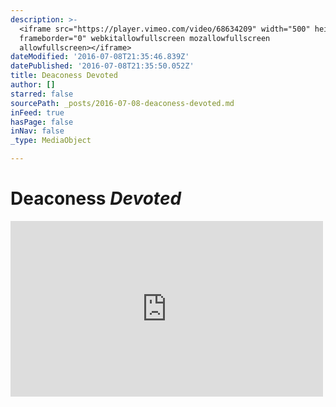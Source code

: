 ```yaml
---
description: >-
  <iframe src="https://player.vimeo.com/video/68634209" width="500" height="281"
  frameborder="0" webkitallowfullscreen mozallowfullscreen
  allowfullscreen></iframe>
dateModified: '2016-07-08T21:35:46.839Z'
datePublished: '2016-07-08T21:35:50.052Z'
title: Deaconess Devoted
author: []
starred: false
sourcePath: _posts/2016-07-08-deaconess-devoted.md
inFeed: true
hasPage: false
inNav: false
_type: MediaObject

---
```

# Deaconess _Devoted_

<iframe src="https://player.vimeo.com/video/68634209" width="500" height="281" frameborder="0" webkitallowfullscreen mozallowfullscreen allowfullscreen\></iframe\>